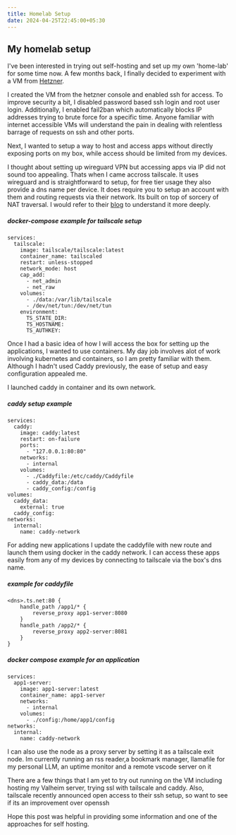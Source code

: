 ```yaml
---
title: Homelab Setup
date: 2024-04-25T22:45:00+05:30
---
```


## My homelab setup

I've been interested in trying out self-hosting and set up my own 'home-lab' for some time now. A few months back, I finally decided to experiment with a VM from [Hetzner](https://www.hetzner.com/cloud/).

I created the VM from the hetzner console and enabled ssh for access. To improve security a bit, I disabled password based ssh login and root user login. 
Additionally, I enabled fail2ban which automatically blocks IP addresses trying to brute force for a specific time. 
Anyone familiar with internet accessible VMs will understand the pain in dealing with relentless barrage of requests on ssh and other ports.

Next, I wanted  to setup a way to host and access apps without directly exposing ports on my box, while access should be limited from my devices.

I thought about setting up wireguard VPN but accessing apps via IP did not sound too appealing. 
Thats when I came accross tailscale. It uses wireguard and is straightforward to setup, for free tier usage they also provide a dns name per device.
It does require you to setup an account with them and routing requests via their network. Its built on top of sorcery of NAT traversal. I would refer to their [blog](https://tailscale.com/blog/how-nat-traversal-works) to understand it more deeply.


##### docker-compose example for tailscale setup
```
services:
  tailscale:
    image: tailscale/tailscale:latest
    container_name: tailscaled
    restart: unless-stopped
    network_mode: host
    cap_add:
      - net_admin
      - net_raw
    volumes:
      - ./data:/var/lib/tailscale
      - /dev/net/tun:/dev/net/tun
    environment:
      TS_STATE_DIR:
      TS_HOSTNAME:
      TS_AUTHKEY:
```


Once I had a basic idea of how I will access the box for setting up the applications, I wanted to use containers. 
My day job involves alot of work involving kubernetes and containers, so I am pretty familiar with them. Although I hadn't used Caddy previously, the ease of setup
and easy configuration appealed me.

I launched caddy in container and its own network.


##### caddy setup example
```
services:
  caddy:
    image: caddy:latest
    restart: on-failure
    ports:
      - "127.0.0.1:80:80"
    networks:
      - internal
    volumes:
      - ./Caddyfile:/etc/caddy/Caddyfile
      - caddy_data:/data
      - caddy_config:/config
volumes:
  caddy_data:
    external: true
  caddy_config:
networks:
  internal:
    name: caddy-network
```

For adding new applications I update the caddyfile with new route and launch them using docker in the caddy network.
I can access these apps easily from any of my devices by connecting to tailscale via the box's dns name.


##### example for caddyfile
```
<dns>.ts.net:80 {
    handle_path /app1/* {
        reverse_proxy app1-server:8080
    }
    handle_path /app2/* {
        reverse_proxy app2-server:8081
    }
}
```

##### docker compose example for an application
```
services:
  app1-server:
    image: app1-server:latest
    container_name: app1-server
    networks:
      - internal
    volumes:
      - ./config:/home/app1/config
networks:
  internal:
    name: caddy-network
```

I can also use the node as a proxy server by setting it as a tailscale exit node. 
Im currently running an rss reader,a bookmark manager, llamafile for my personal LLM, an uptime monitor and a remote vscode server on it


There are a few things that I am yet to try out running on the VM including hosting my Valheim server, trying ssl with tailscale and caddy. Also, tailscale recently announced open access to their ssh setup, so want to see if its an improvement over openssh

Hope this post was helpful in providing some information and one of the approaches for self hosting. 
